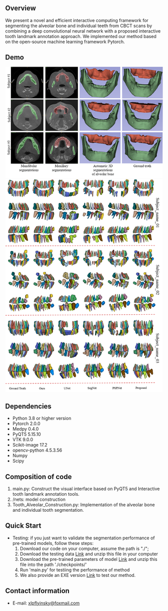 ## Overview
We present a novel and efficient interactive computing framework for segmenting the alveolar bone and individual teeth from CBCT scans by combining a deep convolutional neural network with a proposed interactive tooth landmark annotation approach. We implemented our method based on the open-source machine learning framework Pytorch. 

## Demo
![Example Image1](https://github.com/appiek/Interactive_CNN_based_CBCT_Segmentation_Pytorch_Demo/blob/main/Demo1.png)
![Example Image2](https://github.com/appiek/Interactive_CNN_based_CBCT_Segmentation_Pytorch_Demo/blob/main/Demo2.png)


## Dependencies
* Python 3.8 or higher version
* Pytorch 2.0.0
* Medpy 0.4.0
* PyQT5 5.15.10
* VTK 9.0.0
* Scikit-image 17.2
* opencv-python 4.5.3.56
* Numpy
* Scipy

## Composition of code
1. main.py: Construct the visual interface based on PyQT5 and Interactive tooth landmark annotation tools.
2. /nets: model construction
3. Tooth_Alveolar_Construction.py: Implementation of the alveolar bone and individual tooth segmentation.

## Quick Start
* Testing: if you just want to validate the segmentation performance of pre-trained models, follow these steps:
   1. Download our code on your computer, assume the path is "./";
   2. Download the testing data [Link](https://pan.baidu.com/s/1nIrYfkmogeZHI0NCFZRxHw?pwd=1234) and unzip this file in your computer
   3. Download the pre-trained parameters of model [Link](https://pan.baidu.com/s/1qnJQmIoOFtH5JQUoqrfIlQ?pwd=1234) and unzip this file into the path './checkpoints/'
   4. Run 'main.py' for testiing the performance of method
   5. We also provide an EXE version [Link](https://pan.baidu.com/s/1Hzh2eHhx1SX6ulNakvY2Zw?pwd=1234) to test our method. 

## Contact information  
* E-mail: xlpflyinsky@foxmail.com
